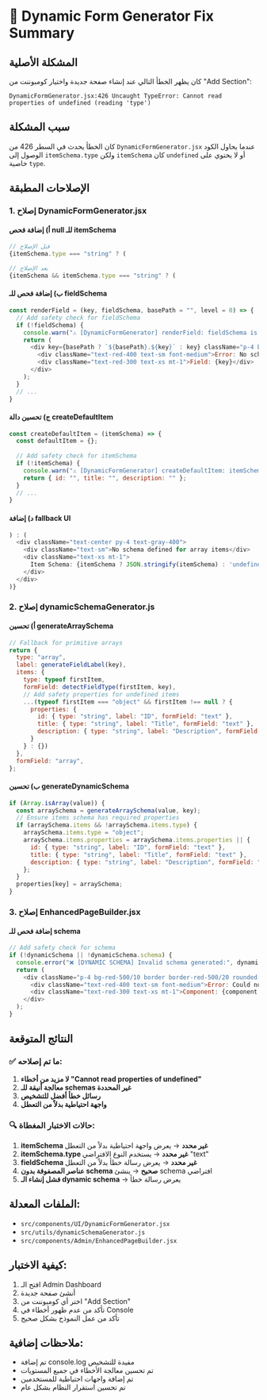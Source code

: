 # 🔧 Dynamic Form Generator Fix Summary

## المشكلة الأصلية
كان يظهر الخطأ التالي عند إنشاء صفحة جديدة واختيار كومبوننت من "Add Section":

```
DynamicFormGenerator.jsx:426 Uncaught TypeError: Cannot read properties of undefined (reading 'type')
```

## سبب المشكلة
كان الخطأ يحدث في السطر 426 من `DynamicFormGenerator.jsx` عندما يحاول الكود الوصول إلى `itemSchema.type` ولكن `itemSchema` كان `undefined` أو لا يحتوي على خاصية `type`.

## الإصلاحات المطبقة

### 1. إصلاح DynamicFormGenerator.jsx

#### أ) إضافة فحص null للـ itemSchema
```javascript
// قبل الإصلاح
{itemSchema.type === "string" ? (

// بعد الإصلاح  
{itemSchema && itemSchema.type === "string" ? (
```

#### ب) إضافة فحص للـ fieldSchema
```javascript
const renderField = (key, fieldSchema, basePath = "", level = 0) => {
  // Add safety check for fieldSchema
  if (!fieldSchema) {
    console.warn("⚠️ [DynamicFormGenerator] renderField: fieldSchema is undefined for key:", key);
    return (
      <div key={basePath ? `${basePath}.${key}` : key} className="p-4 bg-red-500/10 border border-red-500/20 rounded-lg">
        <div className="text-red-400 text-sm font-medium">Error: No schema defined</div>
        <div className="text-red-300 text-xs mt-1">Field: {key}</div>
      </div>
    );
  }
  // ...
}
```

#### ج) تحسين دالة createDefaultItem
```javascript
const createDefaultItem = (itemSchema) => {
  const defaultItem = {};
  
  // Add safety check for itemSchema
  if (!itemSchema) {
    console.warn("⚠️ [DynamicFormGenerator] createDefaultItem: itemSchema is undefined");
    return { id: "", title: "", description: "" };
  }
  // ...
}
```

#### د) إضافة fallback UI
```javascript
) : (
  <div className="text-center py-4 text-gray-400">
    <div className="text-sm">No schema defined for array items</div>
    <div className="text-xs mt-1">
      Item Schema: {itemSchema ? JSON.stringify(itemSchema) : 'undefined'}
    </div>
  </div>
)}
```

### 2. إصلاح dynamicSchemaGenerator.js

#### أ) تحسين generateArraySchema
```javascript
// Fallback for primitive arrays
return {
  type: "array",
  label: generateFieldLabel(key),
  items: {
    type: typeof firstItem,
    formField: detectFieldType(firstItem, key),
    // Add safety properties for undefined items
    ...(typeof firstItem === "object" && firstItem !== null ? {
      properties: {
        id: { type: "string", label: "ID", formField: "text" },
        title: { type: "string", label: "Title", formField: "text" },
        description: { type: "string", label: "Description", formField: "textarea" }
      }
    } : {})
  },
  formField: "array",
};
```

#### ب) تحسين generateDynamicSchema
```javascript
if (Array.isArray(value)) {
  const arraySchema = generateArraySchema(value, key);
  // Ensure items schema has required properties
  if (arraySchema.items && !arraySchema.items.type) {
    arraySchema.items.type = "object";
    arraySchema.items.properties = arraySchema.items.properties || {
      id: { type: "string", label: "ID", formField: "text" },
      title: { type: "string", label: "Title", formField: "text" },
      description: { type: "string", label: "Description", formField: "textarea" }
    };
  }
  properties[key] = arraySchema;
}
```

### 3. إصلاح EnhancedPageBuilder.jsx

#### إضافة فحص للـ schema
```javascript
// Add safety check for schema
if (!dynamicSchema || !dynamicSchema.schema) {
  console.error("❌ [DYNAMIC SCHEMA] Invalid schema generated:", dynamicSchema);
  return (
    <div className="p-4 bg-red-500/10 border border-red-500/20 rounded-lg">
      <div className="text-red-400 text-sm font-medium">Error: Could not generate schema</div>
      <div className="text-red-300 text-xs mt-1">Component: {component.componentType}</div>
    </div>
  );
}
```

## النتائج المتوقعة

### ✅ ما تم إصلاحه:
1. **لا مزيد من أخطاء "Cannot read properties of undefined"**
2. **معالجة أنيقة للـ schemas غير المحددة**
3. **رسائل خطأ أفضل للتشخيص**
4. **واجهة احتياطية بدلاً من التعطل**

### 🔍 حالات الاختبار المغطاة:
1. **itemSchema غير محدد** → يعرض واجهة احتياطية بدلاً من التعطل
2. **itemSchema.type غير محدد** → يستخدم النوع الافتراضي "text"
3. **fieldSchema غير محدد** → يعرض رسالة خطأ بدلاً من التعطل
4. **عناصر المصفوفة بدون schema صحيح** → ينشئ schema افتراضي
5. **فشل إنشاء الـ dynamic schema** → يعرض رسالة خطأ

## الملفات المعدلة:
- `src/components/UI/DynamicFormGenerator.jsx`
- `src/utils/dynamicSchemaGenerator.js`
- `src/components/Admin/EnhancedPageBuilder.jsx`

## كيفية الاختبار:
1. افتح الـ Admin Dashboard
2. أنشئ صفحة جديدة
3. اختر أي كومبوننت من "Add Section"
4. تأكد من عدم ظهور أخطاء في Console
5. تأكد من عمل النموذج بشكل صحيح

## ملاحظات إضافية:
- تم إضافة console.log مفيدة للتشخيص
- تم تحسين معالجة الأخطاء في جميع المستويات
- تم إضافة واجهات احتياطية للمستخدمين
- تم تحسين استقرار النظام بشكل عام

